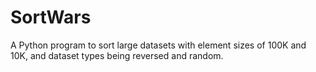 # SortWars
A Python program to sort large datasets with element sizes of 100K and 10K, and dataset types being reversed and random.
